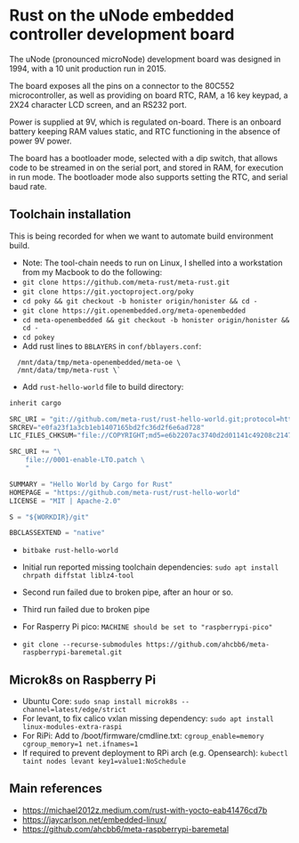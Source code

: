 # Rust on the uNode embedded controller development board

The uNode (pronounced microNode) development board was designed in 1994, with a 10 unit production run in 2015.

The board exposes all the pins on a connector to the 80C552 microcontroller, as well as providing on board RTC, RAM, a 16 key keypad, a 2X24 character LCD screen, and an RS232 port.

Power is supplied at 9V, which is regulated on-board. There is an onboard battery keeping RAM values static, and RTC functioning in the absence of power 9V power.

The board has a bootloader mode, selected with a dip switch, that allows code to be streamed in on the serial port, and stored in RAM, for execution in run mode. The bootloader mode also supports setting the RTC, and serial baud rate.

## Toolchain installation

This is being recorded for when we want to automate build environment build.

- Note: The tool-chain needs to run on Linux, I shelled into a workstation from my Macbook to do the following:
- `git clone https://github.com/meta-rust/meta-rust.git`
- `git clone https://git.yoctoproject.org/poky`
- `cd poky && git checkout -b honister origin/honister && cd -`
- `git clone https://git.openembedded.org/meta-openembedded`
- `cd meta-openembedded && git checkout -b honister origin/honister && cd -`
- `cd pokey`
- Add rust lines to `BBLAYERS` in `conf/bblayers.conf`:

```text
  /mnt/data/tmp/meta-openembedded/meta-oe \
  /mnt/data/tmp/meta-rust \`
```

- Add `rust-hello-world` file to build directory:

```rust
inherit cargo

SRC_URI = "git://github.com/meta-rust/rust-hello-world.git;protocol=https;branch=master"
SRCREV="e0fa23f1a3cb1eb1407165bd2fc36d2f6e6ad728"
LIC_FILES_CHKSUM="file://COPYRIGHT;md5=e6b2207ac3740d2d01141c49208c2147"

SRC_URI += "\
    file://0001-enable-LTO.patch \
    "

SUMMARY = "Hello World by Cargo for Rust"
HOMEPAGE = "https://github.com/meta-rust/rust-hello-world"
LICENSE = "MIT | Apache-2.0"

S = "${WORKDIR}/git"

BBCLASSEXTEND = "native"
```

- `bitbake rust-hello-world`
- Initial run reported missing toolchain dependencies: `sudo apt install chrpath diffstat liblz4-tool`
- Second run failed due to broken pipe, after an hour or so.
- Third run failed due to broken pipe

- For Rasperry Pi pico: `MACHINE should be set to "raspberrypi-pico"`

- `git clone --recurse-submodules https://github.com/ahcbb6/meta-raspberrypi-baremetal.git`

## Microk8s on Raspberry Pi

- Ubuntu Core: `sudo snap install microk8s --channel=latest/edge/strict`
- For levant, to fix calico vxlan missing dependency: `sudo apt install linux-modules-extra-raspi`
- For RiPi: Add to /boot/firmware/cmdline.txt: `cgroup_enable=memory cgroup_memory=1 net.ifnames=1`
- If required to prevent deployment to RPi arch (e.g. Opensearch): `kubectl taint nodes levant key1=value1:NoSchedule`

## Main references

- <https://michael2012z.medium.com/rust-with-yocto-eab41476cd7b>
- <https://jaycarlson.net/embedded-linux/>
- <https://github.com/ahcbb6/meta-raspberrypi-baremetal>
